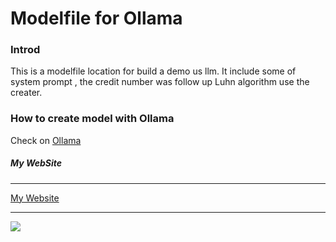 # Modelfile for Ollama

### Introd
This is a modelfile location for build a demo us llm.
It include some of system prompt , the credit number was follow up Luhn algorithm use the creater.

### How to create model with Ollama

Check on [Ollama](https://ollama.com/)


##### My WebSite
------
[My Website](https://www.ke-et.com)

---
![](https://hackmd.io/_uploads/S1I5rEF42.png)
